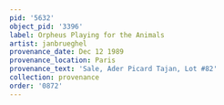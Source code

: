 ```yaml
---
pid: '5632'
object_pid: '3396'
label: Orpheus Playing for the Animals
artist: janbrueghel
provenance_date: Dec 12 1989
provenance_location: Paris
provenance_text: 'Sale, Ader Picard Tajan, Lot #82'
collection: provenance
order: '0872'
---
```

